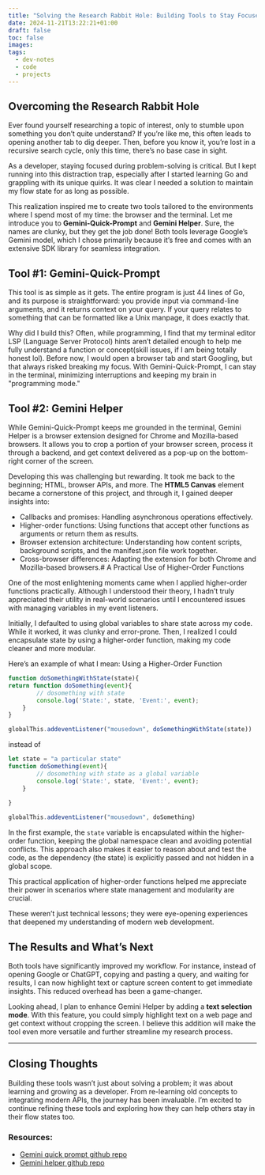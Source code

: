```yaml
---
title: "Solving the Research Rabbit Hole: Building Tools to Stay Focused"
date: 2024-11-21T13:22:21+01:00
draft: false
toc: false
images:
tags: 
  - dev-notes
  - code
  - projects
---
```



## Overcoming the Research Rabbit Hole

Ever found yourself researching a topic of interest, only to stumble upon something you don’t quite understand? If you’re like me, this often leads to opening another tab to dig deeper. Then, before you know it, you’re lost in a recursive search cycle, only this time, there’s no base case in sight.

As a developer, staying focused during problem-solving is critical. But I kept running into this distraction trap, especially after I started learning Go and grappling with its unique quirks. It was clear I needed a solution to maintain my flow state for as long as possible.

This realization inspired me to create two tools tailored to the environments where I spend most of my time: the browser and the terminal. Let me introduce you to **Gemini-Quick-Prompt** and **Gemini Helper**. Sure, the names are clunky, but they get the job done! Both tools leverage Google’s Gemini model, which I chose primarily because it’s free and comes with an extensive SDK library for seamless integration.


## **Tool #1: Gemini-Quick-Prompt**

This tool is as simple as it gets. The entire program is just 44 lines of Go, and its purpose is straightforward: you provide input via command-line arguments, and it returns context on your query. If your query relates to something that can be formatted like a Unix manpage, it does exactly that.

Why did I build this? Often, while programming, I find that my terminal editor LSP (Language Server Protocol) hints aren’t detailed enough to help me fully understand a function or concept(skill issues, if I am being totally honest lol). Before now, I would open a browser tab and start Googling, but that always risked breaking my focus. With Gemini-Quick-Prompt, I can stay in the terminal, minimizing interruptions and keeping my brain in "programming mode."


## **Tool #2: Gemini Helper**

While Gemini-Quick-Prompt keeps me grounded in the terminal, Gemini Helper is a browser extension designed for Chrome and Mozilla-based browsers. It allows you to crop a portion of your browser screen, process it through a backend, and get context delivered as a pop-up on the bottom-right corner of the screen.

Developing this was challenging but rewarding. It took me back to the beginning; HTML, browser APIs, and more. The **HTML5 Canvas** element became a cornerstone of this project, and through it, I gained deeper insights into:

- Callbacks and promises: Handling asynchronous operations effectively.
- Higher-order functions: Using functions that accept other functions as arguments or return them as results.
- Browser extension architecture: Understanding how content scripts, background scripts, and the manifest.json file work together.
- Cross-browser differences: Adapting the extension for both Chrome and Mozilla-based browsers.# A Practical Use of Higher-Order Functions

One of the most enlightening moments came when I applied higher-order functions practically. Although I understood their theory, I hadn’t truly appreciated their utility in real-world scenarios until I encountered issues with managing variables in my event listeners.

Initially, I defaulted to using global variables to share state across my code. While it worked, it was clunky and error-prone. Then, I realized I could encapsulate state by using a higher-order function, making my code cleaner and more modular.

Here’s an example of what I mean:
Using a Higher-Order Function
```js
function doSomethingWithState(state){
return function doSomething(event){
		// dosomething with state 
		console.log('State:', state, 'Event:', event);
	}
}

globalThis.addeventListener("mousedown", doSomethingWithState(state))
```

instead of 
```js
let state = "a particular state"
function doSomething(event){
		// dosomething with state as a global variable
		console.log('State:', state, 'Event:', event);
	}
	
}

globalThis.addeventListener("mousedown", doSomething)
```

In the first example, the `state` variable is encapsulated within the higher-order function, keeping the global namespace clean and avoiding potential conflicts. This approach also makes it easier to reason about and test the code, as the dependency (the state) is explicitly passed and not hidden in a global scope.

This practical application of higher-order functions helped me appreciate their power in scenarios where state management and modularity are crucial.

These weren’t just technical lessons; they were eye-opening experiences that deepened my understanding of modern web development.


## The Results and What’s Next

Both tools have significantly improved my workflow. For instance, instead of opening Google or ChatGPT, copying and pasting a query, and waiting for results, I can now highlight text or capture screen content to get immediate insights. This reduced overhead has been a game-changer.

Looking ahead, I plan to enhance Gemini Helper by adding a **text selection mode**. With this feature, you could simply highlight text on a web page and get context without cropping the screen. I believe this addition will make the tool even more versatile and further streamline my research process.

---

## Closing Thoughts

Building these tools wasn’t just about solving a problem; it was about learning and growing as a developer. From re-learning old concepts to integrating modern APIs, the journey has been invaluable. I’m excited to continue refining these tools and exploring how they can help others stay in their flow states too.

### Resources: 
- [Gemini quick prompt github repo](https://github.com/plutack/gemini-quick-prompt)
- [Gemini helper github repo](https://github.com/plutack/gemini-helper)
